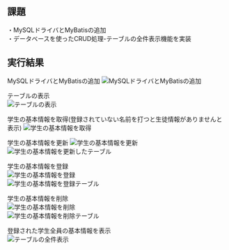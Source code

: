 ## 課題
・MySQLドライバとMyBatisの追加  
・データベースを使ったCRUD処理-テーブルの全件表示機能を実装

## 実行結果
MySQLドライバとMyBatisの追加 
![MySQLドライバとMyBatisの追加](https://github.com/user-attachments/assets/d23ad22d-cc21-425c-ae0e-da386c39b5c3)

テーブルの表示   
![テーブルの表示](https://github.com/user-attachments/assets/b0df7ff4-3616-478e-ba08-90b5674b86de)

学生の基本情報を取得(登録されていない名前を打つと生徒情報がありませんと表示) 
![学生の基本情報を取得](https://github.com/user-attachments/assets/7065c857-e0dd-4683-8518-0291aec114c3)  
  
学生の基本情報を更新 
![学生の基本情報を更新](https://github.com/user-attachments/assets/f2037e37-1905-4fe2-9cf1-627f35daa33d)    
![学生の基本情報を更新したテーブル](https://github.com/user-attachments/assets/f7c8218a-5cc8-4264-bb65-d4011ccb7900)  
  
学生の基本情報を登録  
![学生の基本情報を登録](https://github.com/user-attachments/assets/40cc94a8-3503-4f5e-8480-0a61b47f6333)  
![学生の基本情報を登録テーブル](https://github.com/user-attachments/assets/b62a3227-0000-4e2c-8629-e03991864419)  

学生の基本情報を削除  
![学生の基本情報を削除](https://github.com/user-attachments/assets/88bf833e-1a32-4079-b2fc-50f212915a26)  
![学生の基本情報を削除テーブル](https://github.com/user-attachments/assets/f479d7c9-63d9-4c30-aa7c-4eff18fa20c1)  

登録された学生全員の基本情報を表示  
![テーブルの全件表示](https://github.com/user-attachments/assets/e3290cda-f6b9-479b-84b2-fd368a9b12ff)  

  
